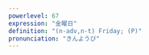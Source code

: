 ```yaml
---
powerlevel: 67
expression: "金曜日"
definition: "(n-adv,n-t) Friday; (P)"
pronunciation: "きんようび"
---
```

